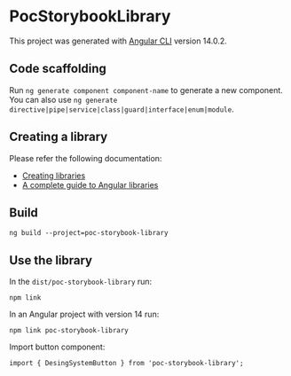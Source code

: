 # PocStorybookLibrary

This project was generated with [Angular CLI](https://github.com/angular/angular-cli) version 14.0.2.

## Code scaffolding

Run `ng generate component component-name` to generate a new component. You can also use `ng generate directive|pipe|service|class|guard|interface|enum|module`.

## Creating a library
Please refer the following documentation:

- [Creating libraries](https://angular.io/guide/creating-libraries#creating-libraries)
- [A complete guide to Angular libraries](https://www.willtaylor.blog/complete-guide-to-angular-libraries/)

## Build

```
ng build --project=poc-storybook-library
```

## Use the library

In the `dist/poc-storybook-library` run:
```
npm link
```

In an Angular project with version 14 run:
```
npm link poc-storybook-library
```

Import button component:
```
import { DesingSystemButton } from 'poc-storybook-library';
```
